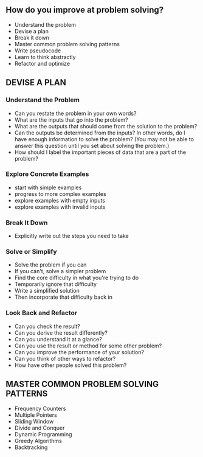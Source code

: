 ## How do you improve at problem solving?

- Understand the problem
- Devise a plan
- Break it down
- Master common problem solving patterns
- Write pseudocode
- Learn to think abstractly
- Refactor and optimize

## DEVISE A PLAN

### Understand the Problem

- Can you restate the problem in your own words?
- What are the inputs that go into the problem?
- What are the outputs that should come from the solution to the problem?
- Can the outputs be determined from the inputs? In other words, do I have enough information to solve the problem? (You may not be able to answer this question until you set about solving the problem.)
- How should I label the important pieces of data that are a part of the problem?

### Explore Concrete Examples

- start with simple examples
- progress to more complex examples
- explore examples with empty inputs
- explore examples with invalid inputs

### Break It Down

- Explicitly write out the steps you need to take

### Solve or Simplify

- Solve the problem if you can
- If you can't, solve a simpler problem
- Find the core difficulty in what you're trying to do
- Temporarily ignore that difficulty
- Write a simplified solution
- Then incorporate that difficulty back in

### Look Back and Refactor

- Can you check the result?
- Can you derive the result differently?
- Can you understand it at a glance?
- Can you use the result or method for some other problem?
- Can you improve the performance of your solution?
- Can you think of other ways to refactor?
- How have other people solved this problem?

## MASTER COMMON PROBLEM SOLVING PATTERNS

- Frequency Counters
- Multiple Pointers
- Sliding Window
- Divide and Conquer
- Dynamic Programming
- Greedy Algorithms
- Backtracking
